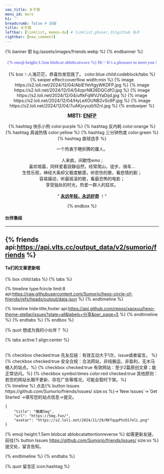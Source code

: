 ```yaml
---
seo_title: 关于我
menu_id: more
h1: ''
breadcrumb: false # 隐藏
title: 关于我
leftbar: [linklist, memos-du] # linklist,ghuser,引入github 名片
rightbar: [new_comment]
---
```

{% banner 耶 bg:/assets/images/friends.webp %}
{% endbanner %}

<h4 style="font-family: 'Gloria Hallelujah';text-align: center;display: block; color:#7979ec ">{% emoji height:1.5em blobcat ablobcatwave %} Hi ~ It's a pleasure to meet you ! </h4>

<center>
{% box ✨人海茫茫，恭喜你发现我了。 color:blue child:codeblock/tabs %}
{% swiper effect:coverflow width:min %}
{% image https://s2.loli.net/2024/12/04/AbIEYeVtgyWKDFP.jpg %}
{% image https://s2.loli.net/2024/12/04/54zprN826DQCdfO.jpg %}
{% image https://s2.loli.net/2024/12/04/uftkFqWVJYaDijd.jpg %}
{% image https://s2.loli.net/2024/12/04/HyLeXOUNB2vSc6P.jpg %}
{% image https://s2.loli.net/2024/12/04/7uAKjvyozb1lZnI.jpg %}
{% endswiper %}
<p style="text-align:center;font-weight: bold;"><span style="font-size:1.2em;">MBTI:</span><span  style="font-size:1.2em; color: #ec4a13;"> <a href="https://www.16personalities.com/ch/enfp-%E4%BA%BA%E6%A0%BC" target="_blank">ENFP</a></span></p>
{% hashtag 快乐小狗  color:purple %}
{% hashtag 反内耗 color:orange  %}
{% hashtag 真诚热情  color:yellow %}
{% hashtag 三分钟热度  color:green %}
{% hashtag 直球选手 %}
<p class="p-center">
一个<emp>热衷于瞎折腾</emp>的庸人。
<br>
<br>人来疯，间歇性emo ;
<br>喜欢喧嚣，同样爱着寂静自然，经常爬山，徒步，骑车…
<br>生性乐观，神经大条却又极度敏感，听悲伤的歌，看悲情的剧；
<br>容易躁动，听最摇滚的歌，看最恐怖的电影；
<br>享受独处的时光，热爱一群人的狂欢。
<br>
<br>" <u><strong>永远年轻，永远好奇</strong></u> ！"
</p>
{% endbox %}</center>

#### 伙伴集结
---
{% friends api:https://api.vlts.cc/output_data/v2/sumorio/friends %}
---
#### **Ta们的文章更新啦**

{% box child:tabs %}
{% tabs %}
<!-- tab  友之文 -->
{% timeline type:fcircle limit:8 api:https://raw.githubusercontent.com/Sumorio/hexo-circle-of-friends/refs/heads/output/data.json  %}
{% endtimeline %}
<!-- tab 探索号 -->
{% timeline hide:title,footer api:https://api.github.com/repos/xaoxuu/hexo-theme-stellar/issues?state=all&labels=分享&per_page=5 %}
{% endtimeline %}
{% endtabs %}
{% endbox %}


{% quot 想成为我的小伙伴？  %}

{% tabs active:1 align:center %}

<!-- tab 小小请求 -->
<br>
{% checkbox checked:true  先友后链：有效互动大于1次，issue或者留言。 %}
{% checkbox checked:true  安全合规：合法网站，非纯搬运，非盈利，无木马植入的站点。%}
{% checkbox checked:true  有效网站：至少2篇原创文章；能正常访问。%}
{% checkbox symbol:times color:red checked:true  其他原则：若您的网站长期不更新、存在广告等情况，可能会暂时下架。%}
<br>
<!-- tab 申请步骤 -->
{% timeline %}
<!-- node 1.  新建 Issue.  -->
点击{% button Issues  https://github.com/Sumorio/friends/issues/  size:xs %}→`New Issues`→`Get Started`→填写您的站点信息→提交。

<!-- node 2. 将本站点添加至您的友链仓库中。 -->
```
{
    "title": "薩魔5mg",
    "url": "https://5mg.fun/",
    "avatar": "https://s2.loli.net/2024/11/29/RKTqupPVzO17elL.png"
}
```
<!-- node 3. 等待站长审核通过，刷新该网页即可呈现您的友链。 -->

{% emoji height:1.5em blobcat ablobcatattentionreverse %} 如需更新友链，前往{% button Issues  https://github.com/Sumorio/friends/issues/  size:xs %}提交处，留言告知。

{% endtimeline %}
{% endtabs %}

{% quot 留言区 icon:hashtag %}
